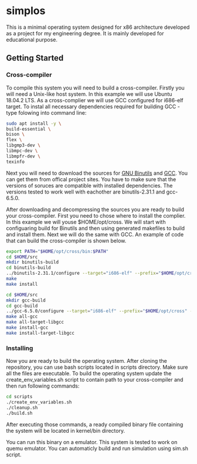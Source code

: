 # simplos

This is a minimal operating system designed for x86 architecture developed as a project for my engineering degree. It is mainly developed for educational purpose.

## Getting Started

### Cross-compiler

To compile this system you will need to build a cross-compiler. Firstly you will need a Unix-like host system. In this example we will use Ubuntu 18.04.2 LTS. As a cross-complier we will use GCC configured for i686-elf target. To instal all necessary dependencies required for building GCC - type folowing into command line:

```bash
sudo apt install -y \
build-essential \
bison \
flex \
libgmp3-dev \
libmpc-dev \
libmpfr-dev \
texinfo
```
Next you will need to download the sources for [GNU Binutils](https://www.gnu.org/software/binutils) and [GCC](https://www.gnu.org/software/gcc). You can get them from offical project sites. You have to make sure that the versions of soruces are compatible with installed dependencies. The versions tested to work well with eachother are binutils-2.31.1 and gcc-6.5.0. 

After downloading and decompressing the sources you are ready to build your cross-compiler. First you need to chose where to install the complier. In this example we will youse $HOME/opt/cross. We will start with configuaring build for Binutils and then using generated makefiles to build and install them. Next we will do the same with GCC. An example of code that can build the cross-compiler is shown below.

```bash
export PATH="$HOME/opt/cross/bin:$PATH"
cd $HOME/src
mkdir binutils-build
cd binutils-build
../binutils-2.31.1/configure --target="i686-elf" --prefix="$HOME/opt/cross" --with-sysroot --disable-nls --disable-werror
make
make install

cd $HOME/src
mkdir gcc-build
cd gcc-build
../gcc-6.5.0/configure --target="i686-elf" --prefix="$HOME/opt/cross" --disable-nls --enable-languages=c --without-headers
make all-gcc
make all-target-libgcc
make install-gcc
make install-target-libgcc
```

### Installing
Now you are ready to build the operating system. After cloning the repository, you can use bash scripts located in scripts directory. Make sure all the files are executable. To build the operating system update the create_env_variables.sh script to contain path to your cross-compiler and then run following commands:

```bash
cd scripts
./create_env_variables.sh
./cleanup.sh
./build.sh
```
After executing those commands, a ready compiled binary file containing the system will be located in kernel/bin directory.

You can run this binary on a emulator. This system is tested to work on quemu emulator. You can automaticly build and run simulation using sim.sh script.

